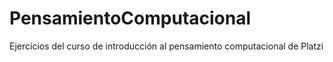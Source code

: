 # PensamientoComputacional
Ejercicios del curso de introducción al pensamiento computacional de Platzi
